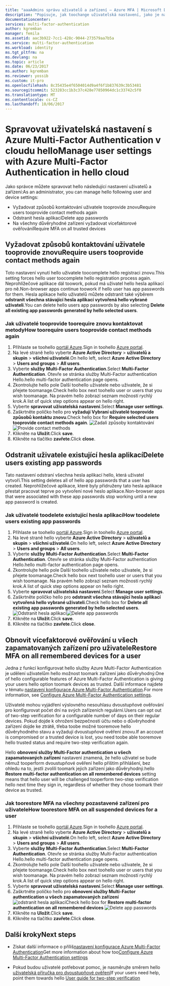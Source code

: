 ```yaml
---
title: "aaaAdmins správu uživatelů a zařízení – Azure MFA | Microsoft Docs"
description: "Popisuje, jak toochange uživatelská nastavení, jako je například vynucení hello uživatelé toodo hello výš proces znovu."
documentationcenter: 
services: multi-factor-authentication
author: kgremban
manager: femila
ms.assetid: aac3b922-7cc1-428c-9044-273579aa7b5a
ms.service: multi-factor-authentication
ms.workload: identity
ms.tgt_pltfrm: na
ms.devlang: na
ms.topic: article
ms.date: 06/23/2017
ms.author: kgremban
ms.reviewer: yossib
ms.custom: it-pro
ms.openlocfilehash: 8c35435e4f6504014d9a4f6f1b837639c3b53481
ms.sourcegitcommit: 523283cc1b3c37c428e77850964dc1c33742c5f0
ms.translationtype: MT
ms.contentlocale: cs-CZ
ms.lasthandoff: 10/06/2017
---
```

# <a name="manage-user-settings-with-azure-multi-factor-authentication-in-hello-cloud"></a><span data-ttu-id="f6a49-103">Spravovat uživatelská nastavení s Azure Multi-Factor Authentication v cloudu hello</span><span class="sxs-lookup"><span data-stu-id="f6a49-103">Manage user settings with Azure Multi-Factor Authentication in hello cloud</span></span>
<span data-ttu-id="f6a49-104">Jako správce můžete spravovat hello následující nastavení uživatelů a zařízení:</span><span class="sxs-lookup"><span data-stu-id="f6a49-104">As an administrator, you can manage hello following user and device settings:</span></span>

* <span data-ttu-id="f6a49-105">Vyžadovat způsobů kontaktování uživatele tooprovide znovu</span><span class="sxs-lookup"><span data-stu-id="f6a49-105">Require users tooprovide contact methods again</span></span>
* <span data-ttu-id="f6a49-106">Odstranit hesla aplikací</span><span class="sxs-lookup"><span data-stu-id="f6a49-106">Delete app passwords</span></span>
* <span data-ttu-id="f6a49-107">Na všechny důvěryhodné zařízení vyžadovat vícefaktorové ověřování</span><span class="sxs-lookup"><span data-stu-id="f6a49-107">Require MFA on all trusted devices</span></span> 

## <a name="require-users-tooprovide-contact-methods-again"></a><span data-ttu-id="f6a49-108">Vyžadovat způsobů kontaktování uživatele tooprovide znovu</span><span class="sxs-lookup"><span data-stu-id="f6a49-108">Require users tooprovide contact methods again</span></span>
<span data-ttu-id="f6a49-109">Toto nastavení vynutí hello uživatele toocomplete hello registraci znovu.</span><span class="sxs-lookup"><span data-stu-id="f6a49-109">This setting forces hello user toocomplete hello registration process again.</span></span> <span data-ttu-id="f6a49-110">Neprohlížečové aplikace dál toowork, pokud má uživatel hello hesla aplikací pro ně.</span><span class="sxs-lookup"><span data-stu-id="f6a49-110">Non-browser apps continue toowork if hello user has app passwords for them.</span></span>  <span data-ttu-id="f6a49-111">Hesla aplikace hello uživatelů můžete odstranit také výběrem **odstranit všechna stávající hesla aplikací vytvořená hello vybrané uživateli**.</span><span class="sxs-lookup"><span data-stu-id="f6a49-111">You can delete hello users app passwords by also selecting **Delete all existing app passwords generated by hello selected users**.</span></span>

### <a name="how-toorequire-users-tooprovide-contact-methods-again"></a><span data-ttu-id="f6a49-112">Jak uživatelé tooprovide toorequire znovu kontaktovat metody</span><span class="sxs-lookup"><span data-stu-id="f6a49-112">How toorequire users tooprovide contact methods again</span></span>
1. <span data-ttu-id="f6a49-113">Přihlaste se toohello [portál Azure](https://portal.azure.com).</span><span class="sxs-lookup"><span data-stu-id="f6a49-113">Sign in toohello [Azure portal](https://portal.azure.com).</span></span>
2. <span data-ttu-id="f6a49-114">Na levé straně hello vyberte **Azure Active Directory** > **uživatelů a skupin** > **všichni uživatelé**.</span><span class="sxs-lookup"><span data-stu-id="f6a49-114">On hello left, select **Azure Active Directory** > **Users and groups** > **All users**.</span></span>
3. <span data-ttu-id="f6a49-115">Vyberte **služby Multi-Factor Authentication**.</span><span class="sxs-lookup"><span data-stu-id="f6a49-115">Select **Multi-Factor Authentication**.</span></span> <span data-ttu-id="f6a49-116">Otevře se stránka služby Multi-Factor authentication Hello.</span><span class="sxs-lookup"><span data-stu-id="f6a49-116">hello multi-factor authentication page opens.</span></span> 
4. <span data-ttu-id="f6a49-117">Zkontrolujte hello pole Další toohello uživatele nebo uživatele, že si přejete toomanage.</span><span class="sxs-lookup"><span data-stu-id="f6a49-117">Check hello box next toohello user or users that you wish toomanage.</span></span> <span data-ttu-id="f6a49-118">Na pravém hello zobrazí seznam možností rychlý krok.</span><span class="sxs-lookup"><span data-stu-id="f6a49-118">A list of quick step options appear on hello right.</span></span> 
5. <span data-ttu-id="f6a49-119">Vyberte **spravovat uživatelská nastavení**.</span><span class="sxs-lookup"><span data-stu-id="f6a49-119">Select **Manage user settings**.</span></span>
6. <span data-ttu-id="f6a49-120">Zaškrtněte políčko hello pro **vyžadují Vybraní uživatelé tooprovide způsobů kontaktu znovu**.</span><span class="sxs-lookup"><span data-stu-id="f6a49-120">Check hello box for **Require selected users tooprovide contact methods again**.</span></span>
   <span data-ttu-id="f6a49-121">![Zadali způsoby kontaktování](./media/multi-factor-authentication-manage-users-and-devices/reproofup.png)</span><span class="sxs-lookup"><span data-stu-id="f6a49-121">![Provide contact methods](./media/multi-factor-authentication-manage-users-and-devices/reproofup.png)</span></span>
7. <span data-ttu-id="f6a49-122">Klikněte na **Uložit**.</span><span class="sxs-lookup"><span data-stu-id="f6a49-122">Click **save**.</span></span>
8. <span data-ttu-id="f6a49-123">Klikněte na tlačítko **zavřete**.</span><span class="sxs-lookup"><span data-stu-id="f6a49-123">Click **close**.</span></span>

## <a name="delete-users-existing-app-passwords"></a><span data-ttu-id="f6a49-124">Odstranit uživatele existující hesla aplikací</span><span class="sxs-lookup"><span data-stu-id="f6a49-124">Delete users existing app passwords</span></span>
<span data-ttu-id="f6a49-125">Tato nastavení odstraní všechna hesla aplikací hello, která uživatel vytvoří.</span><span class="sxs-lookup"><span data-stu-id="f6a49-125">This setting deletes all of hello app passwords that a user has created.</span></span> <span data-ttu-id="f6a49-126">Neprohlížečové aplikace, které byly přidruženy tato hesla aplikace přestat pracovat teprve po vytvoření nové heslo aplikace.</span><span class="sxs-lookup"><span data-stu-id="f6a49-126">Non-browser apps that were associated with these app passwords stop working until a new app password is created.</span></span>

### <a name="how-toodelete-users-existing-app-passwords"></a><span data-ttu-id="f6a49-127">Jak uživatelé toodelete existující hesla aplikací</span><span class="sxs-lookup"><span data-stu-id="f6a49-127">How toodelete users existing app passwords</span></span>
1. <span data-ttu-id="f6a49-128">Přihlaste se toohello [portál Azure](https://portal.azure.com).</span><span class="sxs-lookup"><span data-stu-id="f6a49-128">Sign in toohello [Azure portal](https://portal.azure.com).</span></span>
2. <span data-ttu-id="f6a49-129">Na levé straně hello vyberte **Azure Active Directory** > **uživatelů a skupin** > **všichni uživatelé**.</span><span class="sxs-lookup"><span data-stu-id="f6a49-129">On hello left, select **Azure Active Directory** > **Users and groups** > **All users**.</span></span>
3. <span data-ttu-id="f6a49-130">Vyberte **služby Multi-Factor Authentication**.</span><span class="sxs-lookup"><span data-stu-id="f6a49-130">Select **Multi-Factor Authentication**.</span></span> <span data-ttu-id="f6a49-131">Otevře se stránka služby Multi-Factor authentication Hello.</span><span class="sxs-lookup"><span data-stu-id="f6a49-131">hello multi-factor authentication page opens.</span></span> 
6. <span data-ttu-id="f6a49-132">Zkontrolujte hello pole Další toohello uživatele nebo uživatele, že si přejete toomanage.</span><span class="sxs-lookup"><span data-stu-id="f6a49-132">Check hello box next toohello user or users that you wish toomanage.</span></span> <span data-ttu-id="f6a49-133">Na pravém hello zobrazí seznam možností rychlý krok.</span><span class="sxs-lookup"><span data-stu-id="f6a49-133">A list of quick step options appear on hello right.</span></span> 
7. <span data-ttu-id="f6a49-134">Vyberte **spravovat uživatelská nastavení**.</span><span class="sxs-lookup"><span data-stu-id="f6a49-134">Select **Manage user settings**.</span></span>
8. <span data-ttu-id="f6a49-135">Zaškrtněte políčko hello pro **odstranit všechna stávající hesla aplikací vytvořená hello vybrané uživateli**.</span><span class="sxs-lookup"><span data-stu-id="f6a49-135">Check hello box for **Delete all existing app passwords generated by hello selected users**.</span></span>
   <span data-ttu-id="f6a49-136">![Odstranit hesla aplikací](./media/multi-factor-authentication-manage-users-and-devices/deleteapppasswords.png)</span><span class="sxs-lookup"><span data-stu-id="f6a49-136">![Delete app passwords](./media/multi-factor-authentication-manage-users-and-devices/deleteapppasswords.png)</span></span>
9. <span data-ttu-id="f6a49-137">Klikněte na **Uložit**.</span><span class="sxs-lookup"><span data-stu-id="f6a49-137">Click **save**.</span></span>
10. <span data-ttu-id="f6a49-138">Klikněte na tlačítko **zavřete**.</span><span class="sxs-lookup"><span data-stu-id="f6a49-138">Click **close**.</span></span>

## <a name="restore-mfa-on-all-remembered-devices-for-a-user"></a><span data-ttu-id="f6a49-139">Obnovit vícefaktorové ověřování u všech zapamatovaných zařízení pro uživatele</span><span class="sxs-lookup"><span data-stu-id="f6a49-139">Restore MFA on all remembered devices for a user</span></span>
<span data-ttu-id="f6a49-140">Jedna z funkcí konfigurovat hello služby Azure Multi-Factor Authentication je udělení uživatelům hello možnost toomark zařízení jako důvěryhodný.</span><span class="sxs-lookup"><span data-stu-id="f6a49-140">One of hello configurable features of Azure Multi-Factor Authentication is giving your users hello option toomark devices as trusted.</span></span> <span data-ttu-id="f6a49-141">Další informace najdete v tématu [nastavení konfigurace Azure Multi-Factor Authentication](multi-factor-authentication-whats-next.md#remember-multi-factor-authentication-for-devices-that-users-trust).</span><span class="sxs-lookup"><span data-stu-id="f6a49-141">For more information, see [Configure Azure Multi-Factor Authentication settings](multi-factor-authentication-whats-next.md#remember-multi-factor-authentication-for-devices-that-users-trust).</span></span>

<span data-ttu-id="f6a49-142">Uživatelé mohou vyjádření výslovného nesouhlasu dvoustupňové ověřování pro konfigurovat počet dní na svých zařízeních regulární.</span><span class="sxs-lookup"><span data-stu-id="f6a49-142">Users can opt out of two-step verification for a configurable number of days on their regular devices.</span></span> <span data-ttu-id="f6a49-143">Pokud dojde k ohrožení bezpečnosti účtu nebo o důvěryhodné zařízení dojde ke ztrátě, třeba toobe možné tooremove hello důvěryhodného stavu a vyžadují dvoustupňové ověření znovu.</span><span class="sxs-lookup"><span data-stu-id="f6a49-143">If an account is compromised or a trusted device is lost, you need toobe able tooremove hello trusted status and require two-step verification again.</span></span>

<span data-ttu-id="f6a49-144">Hello **obnovení služby Multi-Factor authentication u všech zapamatovaných zařízení** nastavení znamená, že hello uživatel se bude němuž tooperform dvoustupňové ověření hello příštím přihlášení, bez ohledu na to, jestli zvolili toomark jejich zařízení jako důvěryhodný.</span><span class="sxs-lookup"><span data-stu-id="f6a49-144">hello **Restore multi-factor authentication on all remembered devices** setting means that hello user will be challenged tooperform two-step verification hello next time they sign in, regardless of whether they chose toomark their device as trusted.</span></span> 

### <a name="how-toorestore-mfa-on-all-suspended-devices-for-a-user"></a><span data-ttu-id="f6a49-145">Jak toorestore MFA na všechny pozastavené zařízení pro uživatele</span><span class="sxs-lookup"><span data-stu-id="f6a49-145">How toorestore MFA on all suspended devices for a user</span></span>
1. <span data-ttu-id="f6a49-146">Přihlaste se toohello [portál Azure](https://portal.azure.com).</span><span class="sxs-lookup"><span data-stu-id="f6a49-146">Sign in toohello [Azure portal](https://portal.azure.com).</span></span>
2. <span data-ttu-id="f6a49-147">Na levé straně hello vyberte **Azure Active Directory** > **uživatelů a skupin** > **všichni uživatelé**.</span><span class="sxs-lookup"><span data-stu-id="f6a49-147">On hello left, select **Azure Active Directory** > **Users and groups** > **All users**.</span></span>
3. <span data-ttu-id="f6a49-148">Vyberte **služby Multi-Factor Authentication**.</span><span class="sxs-lookup"><span data-stu-id="f6a49-148">Select **Multi-Factor Authentication**.</span></span> <span data-ttu-id="f6a49-149">Otevře se stránka služby Multi-Factor authentication Hello.</span><span class="sxs-lookup"><span data-stu-id="f6a49-149">hello multi-factor authentication page opens.</span></span> 
6. <span data-ttu-id="f6a49-150">Zkontrolujte hello pole Další toohello uživatele nebo uživatele, že si přejete toomanage.</span><span class="sxs-lookup"><span data-stu-id="f6a49-150">Check hello box next toohello user or users that you wish toomanage.</span></span> <span data-ttu-id="f6a49-151">Na pravém hello zobrazí seznam možností rychlý krok.</span><span class="sxs-lookup"><span data-stu-id="f6a49-151">A list of quick step options appear on hello right.</span></span> 
7. <span data-ttu-id="f6a49-152">Vyberte **spravovat uživatelská nastavení**.</span><span class="sxs-lookup"><span data-stu-id="f6a49-152">Select **Manage user settings**.</span></span>
8. <span data-ttu-id="f6a49-153">Zaškrtněte políčko hello pro **obnovení služby Multi-Factor authentication u všech zapamatovaných zařízení**
   ![odstranit hesla aplikací](./media/multi-factor-authentication-manage-users-and-devices/rememberdevices.png)</span><span class="sxs-lookup"><span data-stu-id="f6a49-153">Check hello box for **Restore multi-factor authentication on all remembered devices**
![Delete app passwords](./media/multi-factor-authentication-manage-users-and-devices/rememberdevices.png)</span></span>
9. <span data-ttu-id="f6a49-154">Klikněte na **Uložit**.</span><span class="sxs-lookup"><span data-stu-id="f6a49-154">Click **save**.</span></span>
10. <span data-ttu-id="f6a49-155">Klikněte na tlačítko **zavřete**.</span><span class="sxs-lookup"><span data-stu-id="f6a49-155">Click **close**.</span></span>

## <a name="next-steps"></a><span data-ttu-id="f6a49-156">Další kroky</span><span class="sxs-lookup"><span data-stu-id="f6a49-156">Next steps</span></span>

- <span data-ttu-id="f6a49-157">Získat další informace o příliš[nastavení konfigurace Azure Multi-Factor Authentication](multi-factor-authentication-whats-next.md)</span><span class="sxs-lookup"><span data-stu-id="f6a49-157">Get more information about how too[Configure Azure Multi-Factor Authentication settings](multi-factor-authentication-whats-next.md)</span></span>

- <span data-ttu-id="f6a49-158">Pokud budou uživatelé potřebovat pomoc, je nasměrujte směrem hello [uživatelská příručka pro dvoustupňové ověření](./end-user/multi-factor-authentication-end-user.md)</span><span class="sxs-lookup"><span data-stu-id="f6a49-158">If your users need help, point them towards hello [User guide for two-step verification](./end-user/multi-factor-authentication-end-user.md)</span></span>
